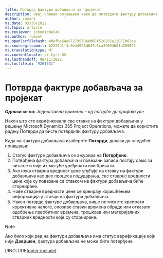 ```yaml
---
title: Потврда фактуре добављача за пројекат
description: Овај чланак објашњава како да потврдите фактуру добављача на пројекту у решењу Microsoft Dynamics 365 Project Operations и финансијски утицај потврде фактуре добављача на пројекту.
author: rumant
ms.date: 03/30/2022
ms.topic: article
ms.reviewer: johnmichalak
ms.author: rumant
ms.openlocfilehash: 4dafbe64e0727957068d68f510202a12871b62aa
ms.sourcegitcommit: b2224d1f3c0bd4925d647e6ca3960db81a209521
ms.translationtype: MT
ms.contentlocale: sr-Cyrl-RS
ms.lasthandoff: 08/11/2022
ms.locfileid: "9261531"
---
```

# <a name="confirm-a-project-vendor-invoice"></a>Потврда фактуре добављача за пројекат

_**Односи се на:** Једноставна примена – од погодбе до профактуре_

Након што сте верификовали све ставке на фактури добављача у решењу Microsoft Dynamics 365 Project Operations, можете да користите радњу Потврди да бисте потврдили фактуру добављача.

Када на фактури добављача изаберете **Потврди**, долази до следећег понашања:

1. Статус фактуре добављача се ажурира на **Потврђено**.
2. Потврђена фактура добављача и повезани записи постају само за читање и није их могуће уређивати или брисати.
3. Ако нека стварна вредност цене упућује на ставку на фактури добављача као део процеса подударања, све стварне вредности цене које су повезане са ставком на фактури добављача биће сторниране.
4. Нове стварне вредности цене се креирају коришћењем информација у ставци на фактури добављача.
5. Након потврде фактуре добављача, више не можете креирати корективне налоге, опозиве ставки времена обраде или отказати одобрење првобитног времена, трошкова или материјалних стварних вредности које су сторниране.

> [!NOTE]
> Ако било који ред на фактури добављача има статус верификације који није **Довршен**, фактура добављача не може бити потврђена.

[!INCLUDE[footer-include](../../includes/footer-banner.md)]
